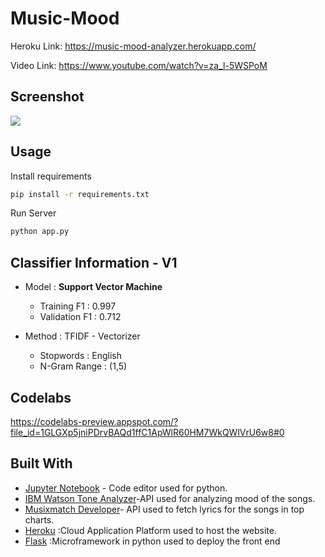 # Music-Mood
Heroku Link: https://music-mood-analyzer.herokuapp.com/

Video Link: https://www.youtube.com/watch?v=za_l-5WSPoM



## Screenshot

![](https://lh4.googleusercontent.com/PztgFo8l2eemofz8_EbuZCCq1XR5CjiIxMdquwyuSrMcEZrLE1ALCatVj7ygubR3DcwLgymnUv537DXHJ0o7e-1vX39rfHZjg-iGMmyw3CAwpTfgPYdR8szXDPlTmJDDlepqa8FGub7YPMQ2yicZdHQUIKTLexh08cvSwzpw1Pfn7vl9)

## Usage

Install requirements
```bash
pip install -r requirements.txt
```

Run Server
```bash
python app.py
```

## Classifier Information - V1
* Model : **Support Vector Machine**
  * Training F1 : 0.997
  * Validation F1 : 0.712

* Method : TFIDF - Vectorizer 
  * Stopwords : English
  * N-Gram Range : (1,5)


## Codelabs

https://codelabs-preview.appspot.com/?file_id=1GLGXp5jniPDrvBAQd1ffC1ApWlR60HM7WkQWlVrU6w8#0

## Built With

- [Jupyter Notebook](https://jupyter-notebook.readthedocs.io/en/stable/) - Code editor used for python.
- [IBM Watson Tone Analyzer](<https://www.ibm.com/watson/services/tone-analyzer/>)-API used for analyzing mood of the songs.
- [Musixmatch Developer](https://developer.musixmatch.com/)- API used to fetch lyrics for the songs in top charts.
- [Heroku](https://www.heroku.com/) :Cloud Application Platform used to host the website.
- [Flask](http://flask.pocoo.org/) :Microframework in python used to deploy the front end
